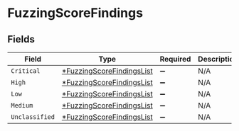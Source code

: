 # FuzzingScoreFindings


## Fields

| Field                                                                        | Type                                                                         | Required                                                                     | Description                                                                  |
| ---------------------------------------------------------------------------- | ---------------------------------------------------------------------------- | ---------------------------------------------------------------------------- | ---------------------------------------------------------------------------- |
| `Critical`                                                                   | [*FuzzingScoreFindingsList](../../models/shared/fuzzingscorefindingslist.md) | :heavy_minus_sign:                                                           | N/A                                                                          |
| `High`                                                                       | [*FuzzingScoreFindingsList](../../models/shared/fuzzingscorefindingslist.md) | :heavy_minus_sign:                                                           | N/A                                                                          |
| `Low`                                                                        | [*FuzzingScoreFindingsList](../../models/shared/fuzzingscorefindingslist.md) | :heavy_minus_sign:                                                           | N/A                                                                          |
| `Medium`                                                                     | [*FuzzingScoreFindingsList](../../models/shared/fuzzingscorefindingslist.md) | :heavy_minus_sign:                                                           | N/A                                                                          |
| `Unclassified`                                                               | [*FuzzingScoreFindingsList](../../models/shared/fuzzingscorefindingslist.md) | :heavy_minus_sign:                                                           | N/A                                                                          |